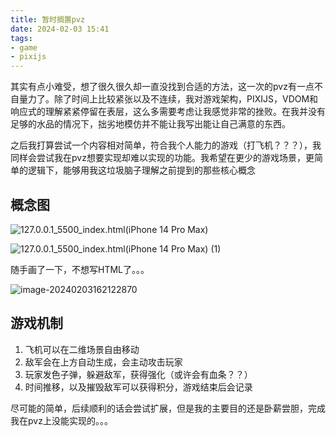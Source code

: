 ```yaml
---
title: 暂时搁置pvz
date: 2024-02-03 15:41
tags:
- game
- pixijs
---
```


  其实有点小难受，想了很久很久却一直没找到合适的方法，这一次的pvz有一点不自量力了。除了时间上比较紧张以及不连续，我对游戏架构，PIXIJS，VDOM和响应式的理解紧紧停留在表层，这么多需要考虑让我感觉非常的挫败。在我并没有足够的水品的情况下，拙劣地模仿并不能让我写出能让自己满意的东西。

之后我打算尝试一个内容相对简单，符合我个人能力的游戏（打飞机？？？），我同样会尝试我在pvz想要实现却难以实现的功能。我希望在更少的游戏场景，更简单的逻辑下，能够用我这垃圾脑子理解之前提到的那些核心概念

## 概念图

![127.0.0.1_5500_index.html(iPhone 14 Pro Max)](https://s2.loli.net/2024/02/03/ZTiy3PXcnNURFxQ.png)

![127.0.0.1_5500_index.html(iPhone 14 Pro Max) (1)](https://s2.loli.net/2024/02/03/f65Pd2CSBLyTs3o.png)

随手画了一下，不想写HTML了。。。

![image-20240203162122870](https://s2.loli.net/2024/02/03/Bm9S8IVadRltzFx.png)

## 游戏机制

1. 飞机可以在二维场景自由移动
2. 敌军会在上方自动生成，会主动攻击玩家
3. 玩家发色子弹，躲避敌军，获得强化（或许会有血条？？）
4. 时间推移，以及摧毁敌军可以获得积分，游戏结束后会记录

尽可能的简单，后续顺利的话会尝试扩展，但是我的主要目的还是卧薪尝胆，完成我在pvz上没能实现的。。。